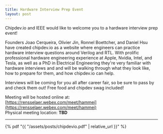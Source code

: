 ```yaml
---
title: Hardware Interview Prep Event 
layout: post
---
```


Chipdev.io and IEEE would like to welcome you to a hardware interview prep event!

Founders Joao Cerqueira, Olivier Jin, Ronnel Boettcher, and Daniel Hsu have created chipdev.io as a website where engineers can practice hardware interview questions around Verilog and RTL. With prolific professional hardware engineering experience at Apple, Nvidia, Intel, and Tesla, as well as a PhD in Electrical Engineering they're very familiar with hardware interviews and and will be walking through what they look like, how to prepare for them, and how chipdev.io can help.
<!--excerpt-->
Interviews will be coming for you all after career fair, so be sure to pass by and check them out! Free food and chipdev swag included!

Meeting will be hosted online at: [https://rensselaer.webex.com/meet/hammei](https://rensselaer.webex.com/meet/hammei)  
Physical meeting location: **TBD**

<hr/>

{% pdf "{{ "/assets/posts/chipdevio.pdf" | relative_url }}" %}
